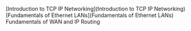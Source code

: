 [Introduction to TCP IP Networking](Introduction to TCP IP Networking)
[Fundamentals of Ethernet LANs](Fundamentals of Ethernet LANs)
Fundamentals of WAN and IP Routing
